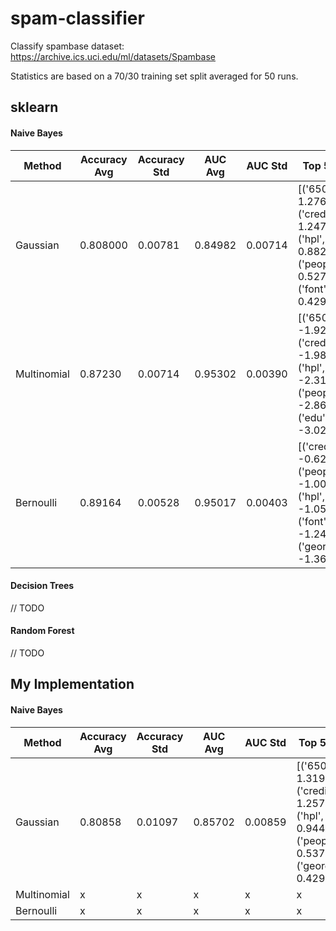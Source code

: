 # spam-classifier
Classify spambase dataset: https://archive.ics.uci.edu/ml/datasets/Spambase

Statistics are based on a 70/30 training set split averaged for 50 runs.
## sklearn
#### Naive Bayes
| Method | Accuracy Avg | Accuracy Std | AUC Avg | AUC Std | Top 5 Features (y=spam) | Top 5 Features (y=ham) |
| --- | --- | --- | --- | --- | --- | --- |
| Gaussian | 0.808000 | 0.00781 | 0.84982 | 0.00714 | [('650', 1.2760192697768751), ('credit', 1.2476267748478689), ('hpl', 0.88242393509127726), ('people', 0.52748478701825663), ('font', 0.4292748478701825)] | [('credit', 2.2555208333333345), ('font', 1.3963862179487192), ('people', 0.54309294871794844), ('business', 0.53835737179487231), ('over', 0.50399038461538403)] |
| Multinomial | 0.87230 | 0.00714 | 0.95302 | 0.00390 | [('650', -1.9278529931605961), ('credit', -1.9801256215148824), ('hpl', -2.3107274101918582), ('people', -2.868116591218965), ('edu', -3.0283909589368152)] | [('credit', -1.4507395482450338), ('font', -1.9440271739962247), ('people', -2.8479883095744416), ('business', -2.90044359646099), ('over', -2.9511096702487905)] |
| Bernoulli | 0.89164 | 0.00528 | 0.95017 | 0.00403 | [('credit', -0.62493334953781776), ('people', -1.0074197209180786), ('hpl', -1.0558622403769), ('font', -1.2449217749113739), ('george', -1.3607226493637654)] | [('credit', -0.12910183231238115), ('font', -0.24123449696324872), ('people', -0.55563963955578277), ('over', -0.72801086549656979), ('3d', -0.73629591703067643)] |

#### Decision Trees
// TODO

#### Random Forest
// TODO

## My Implementation
#### Naive Bayes
| Method | Accuracy Avg | Accuracy Std | AUC Avg | AUC Std | Top 5 Features (y=spam) | Top 5 Features (y=ham) |
| --- | --- | --- | --- | --- | --- | --- |
| Gaussian | 0.80858 | 0.01097 | 0.85702 | 0.00859 | [('650', 1.3194578005115096), ('credit', 1.2579437340153434), ('hpl', 0.94403580562659861), ('people', 0.53731969309462912), ('george', 0.42955498721227592)] | [('credit', 2.2747826086956491), ('font', 1.3878418972332005), ('business', 0.54054545454545522), ('people', 0.5380316205533594), ('over', 0.51667193675889345)] |
| Multinomial | x | x | x | x | x |
| Bernoulli | x | x | x | x | x |